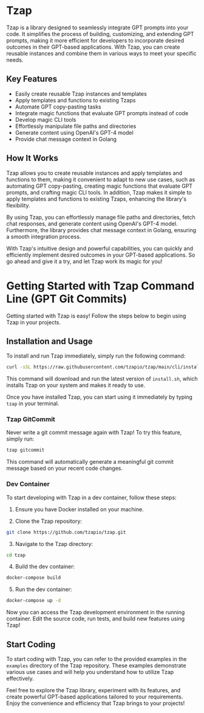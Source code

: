 # Tzap
Tzap is a library designed to seamlessly integrate GPT prompts into your code. It simplifies the process of building, customizing, and extending GPT prompts, making it more efficient for developers to incorporate desired outcomes in their GPT-based applications. With Tzap, you can create reusable instances and combine them in various ways to meet your specific needs.

## Key Features
- Easily create reusable Tzap instances and templates
- Apply templates and functions to existing Tzaps
- Automate GPT copy-pasting tasks
- Integrate magic functions that evaluate GPT prompts instead of code
- Develop magic CLI tools
- Effortlessly manipulate file paths and directories
- Generate content using OpenAI's GPT-4 model
- Provide chat message context in Golang

## How It Works
Tzap allows you to create reusable instances and apply templates and functions to them, making it convenient to adapt to new use cases, such as automating GPT copy-pasting, creating magic functions that evaluate GPT prompts, and crafting magic CLI tools. In addition, Tzap makes it simple to apply templates and functions to existing Tzaps, enhancing the library's flexibility.

By using Tzap, you can effortlessly manage file paths and directories, fetch chat responses, and generate content using OpenAI's GPT-4 model. Furthermore, the library provides chat message context in Golang, ensuring a smooth integration process.

With Tzap's intuitive design and powerful capabilities, you can quickly and efficiently implement desired outcomes in your GPT-based applications. So go ahead and give it a try, and let Tzap work its magic for you!

# Getting Started with Tzap Command Line (GPT Git Commits)

Getting started with Tzap is easy! Follow the steps below to begin using Tzap in your projects.

## Installation and Usage

To install and run Tzap immediately, simply run the following command:

```bash
curl -sSL https://raw.githubusercontent.com/tzapio/tzap/main/cli/install.sh | bash
```

This command will download and run the latest version of `install.sh`, which installs Tzap on your system and makes it ready to use.

Once you have installed Tzap, you can start using it immediately by typing `tzap` in your terminal. 

### Tzap GitCommit

Never write a git commit message again with Tzap! To try this feature, simply run:

```bash
tzap gitcommit
```

This command will automatically generate a meaningful git commit message based on your recent code changes.

### Dev Container

To start developing with Tzap in a dev container, follow these steps:

1. Ensure you have Docker installed on your machine.

2. Clone the Tzap repository:

```bash
git clone https://github.com/tzapio/tzap.git
```

3. Navigate to the Tzap directory:

```bash
cd tzap
```

4. Build the dev container:

```bash
docker-compose build
```

5. Run the dev container:

```bash
docker-compose up -d
```

Now you can access the Tzap development environment in the running container. Edit the source code, run tests, and build new features using Tzap!

## Start Coding

To start coding with Tzap, you can refer to the provided examples in the `examples` directory of the Tzap repository. These examples demonstrate various use cases and will help you understand how to utilize Tzap effectively.

Feel free to explore the Tzap library, experiment with its features, and create powerful GPT-based applications tailored to your requirements. Enjoy the convenience and efficiency that Tzap brings to your projects!